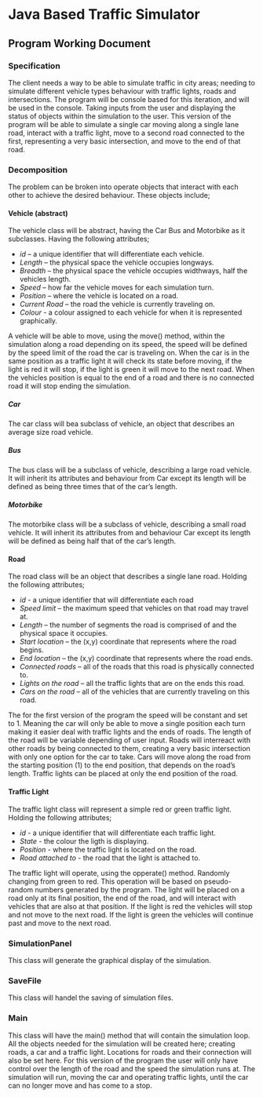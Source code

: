 # Java Based Traffic Simulator
## Program Working Document

### Specification
The client needs a way to be able to simulate traffic in city areas; needing to simulate different vehicle types 
behaviour with traffic lights, roads and intersections. The program will be console based for this iteration, and will 
be used in the console. Taking inputs from the user and displaying the status of objects within the simulation to the 
user. This version of the program will be able to simulate a single car moving along a single lane road, interact with 
a traffic light, move to a second road connected to the first, representing a very basic intersection, and move to the 
end of that road.

### Decomposition
The problem can be broken into operate objects that interact with each other to achieve the desired behaviour. 
These objects include;

#### Vehicle (abstract)
The vehicle class will be abstract, having the Car Bus and Motorbike as it subclasses. Having the following attributes;
- *id* – a unique identifier that will differentiate each vehicle.
- *Length* – the physical space the vehicle occupies longways.
- *Breadth* – the physical space the vehicle occupies widthways, half the vehicles length.
- *Speed* – how far the vehicle moves for each simulation turn.
- *Position* – where the vehicle is located on a road.
- *Current Road* – the road the vehicle is currently traveling on.
- *Colour* - a colour assigned to each vehicle for when it is represented graphically.

A vehicle will be able to move, using the move() method, within the simulation along a road depending on its speed, 
the speed will be defined by the speed limit of the road the car is traveling on. When the car is in the same position 
as a traffic light it will check its state before moving, if the light is red it will stop, if the light is green it 
will move to the next road. When the vehicles position is equal to the end of a road and there is no connected road it 
will stop ending the simulation.

##### Car
The car class will bea subclass of vehicle, an object that describes an average size road vehicle.  


##### Bus
The bus class will be a subclass of vehicle, describing a large road vehicle. It will inherit its attributes and behaviour 
from Car except its length will be defined as being three times that of the car’s length. 

##### Motorbike
The motorbike class will be a subclass of vehicle, describing a small road vehicle. It will inherit its attributes from 
and behaviour Car except its length will be defined as being half that of the car’s length.

#### Road
The road class will be an object that describes a single lane road. Holding the following attributes;
- *id* - a unique identifier that will differentiate each road
- *Speed limit* – the maximum speed that vehicles on that road may travel at.
-	*Length* – the number of segments the road is comprised of and the physical space it occupies.
-	*Start location* – the (x,y) coordinate that represents where the road begins.
-	*End location* – the (x,y) coordinate that represents where the road ends.
-	*Connected roads* – all of the roads that this road is physically connected to.
-	*Lights on the road* – all the traffic lights that are on the ends this road.
-	*Cars on the road* – all of the vehicles that are currently traveling on this road.

The for the first version of the program the speed will be constant and set to 1. Meaning the car will only be able 
to move a single position each turn making it easier deal with traffic lights and the ends of roads. The length of 
the road will be variable depending of user input. Roads will interreact with other roads by being connected to them, 
creating a very basic intersection with only one option for the car to take. Cars will move along the road from the 
starting position (1) to the end position, that depends on the road’s length. Traffic lights can be placed at only 
the end position of the road.

#### Traffic Light
The traffic light class will represent a simple red or green traffic light. Holding the following attributes;
- *id* - a unique identifier that will differentiate each traffic light.
- *State* - the colour the ligth is displaying.
- *Position* - where the traffic light is located on the road.
- *Road attached to* - the road that the light is attached to.

The traffic light will operate, using the opperate() method. Randomly changing from green to red. This operation will 
be based on pseudo-random numbers generated by the program. The light will be placed on a road only at its final 
position, the end of the road, and will interact with vehicles that are also at that position. If the light is red the 
vehicles will stop and not move to the next road. If the light is green the vehicles will continue past and move to the next 
road.

### SimulationPanel
This class will generate the graphical display of the simulation.

### SaveFile
This class will handel the saving of simulation files.

### Main
This class will have the main() method that will contain the simulation loop.
All the objects needed for the simulation will be created here; creating roads, a car and a traffic light. Locations 
for roads and their connection will also be set here. For this version of the program the user will only have control 
over the length of the road and the speed the simulation runs at. The simulation will run, moving the car and operating 
traffic lights, until the car can no longer move and has come to a stop.
